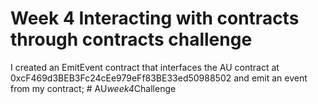 # Week 4 Interacting with contracts through contracts challenge

I created an EmitEvent contract that interfaces the AU contract at 0xcF469d3BEB3Fc24cEe979eFf83BE33ed50988502 
and emit an event from my contract;
#   A U _ w e e k 4 _ C h a l l e n g e 
 
 